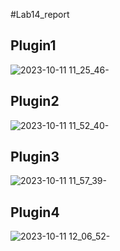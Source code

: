 #Lab14_report
## Plugin1
![2023-10-11 11_25_46-](https://github.com/omelaweng/COM-LAB-I-LabSheet-Week-14-65030027/assets/144561325/fd3ef3e9-6d18-42a4-ba1c-fb532adf0cd7)
## Plugin2
![2023-10-11 11_52_40-](https://github.com/omelaweng/COM-LAB-I-LabSheet-Week-14-65030027/assets/144561325/4ef0c8ff-de28-4101-8db5-a44b9f5987c4)

## Plugin3
![2023-10-11 11_57_39-](https://github.com/omelaweng/COM-LAB-I-LabSheet-Week-14-65030027/assets/144561325/cc302621-1f3e-43e0-ad7b-6cb8b9355167)

## Plugin4
![2023-10-11 12_06_52-](https://github.com/omelaweng/COM-LAB-I-LabSheet-Week-14-65030027/assets/144561325/c7863552-d007-4b4d-9ded-9aa6e85a8531)



